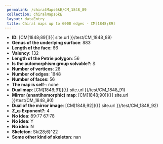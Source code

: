 ```yaml
--- 
 permalink: /chiralMaps6kE/CM_1848_89 
 collection: chiralMaps6kE
 layout: dataEntry
 title: Chiral maps up to 6000 edges - CM[1848;89]
---
```


- **ID**: [CM[1848;89]]({{ site.url }}/test/CM_1848_89)
- **Genus of the underlying surface**: 883
- **Length of the face**: 66
- **Valency**: 132
- **Length of the Petrie polygon**: 56
- **Is the automorphism group solvable?**: S
- **Number of vertices**: 28
- **Number of edges**: 1848
- **Number of faces**: 56
- **The map is self-**: none
- **Dual map**: [CM[1848;91]]({{ site.url }}/test/CM_1848_91)
- **Mirror (enantihomorphic) map**: [CM[1848;90]]({{ site.url }}/test/CM_1848_90)
- **Dual of the mirror image**: [CM[1848;92]]({{ site.url }}/test/CM_1848_92)
- **Z_q-Exponent?**: 4
- **No idea**:  89:77 67:78
- **No idea**: Y
- **No idea**: N
- **Skeleton**: Sk(28;6)^22
- **Some other kind of skeleton**: nan
